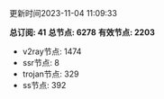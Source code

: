 更新时间2023-11-04 11:09:33

**总订阅: 41**
**总节点: 6278**
**有效节点: 2203**
- v2ray节点: 1474
- ssr节点: 8
- trojan节点: 329
- ss节点: 392
